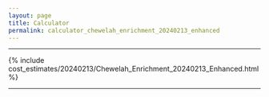 ```yaml
---
layout: page
title: Calculator
permalink: calculator_chewelah_enrichment_20240213_enhanced
---
```


___

{% include cost_estimates/20240213/Chewelah_Enrichment_20240213_Enhanced.html %}

___

